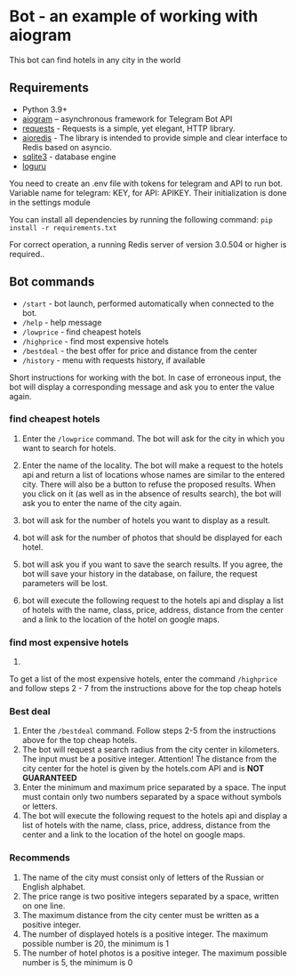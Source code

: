 # Bot - an example of working with aiogram
This bot can find hotels in any city in the world


## Requirements

* Python 3.9+
* [aiogram](https://github.com/aiogram/aiogram) – asynchronous framework for Telegram Bot API
* [requests](https://github.com/psf/requests) - Requests is a simple, yet elegant, HTTP library.
* [aioredis](https://aioredis.readthedocs.io/en/latest/) - The library is intended to provide simple and clear interface to Redis based on asyncio.
* [sqlite3](https://www.sqlite.org/) - database engine
* [loguru](https://github.com/Delgan/loguru) 

You need to create an .env file with tokens for telegram and API to run bot.
Variable name for telegram: KEY, for API: APIKEY. Their initialization is done in the settings module

You can install all dependencies by running the following command: `pip install -r requirements.txt`

For correct operation, a running Redis server of version 3.0.504 or higher is required..


## Bot commands

* `/start` - bot launch, performed automatically when connected to the bot.
* `/help` - help message
* `/lowprice` - find cheapest hotels
* `/highprice` - find most expensive hotels
* `/bestdeal` - the best offer for price and distance from the center
* `/history` - menu with requests history, if available


Short instructions for working with the bot. In case of erroneous input, the bot will display a corresponding message and ask you to enter the value again.

### find cheapest hotels

1. Enter the `/lowprice` command. The bot will ask for the city in which you want to search for hotels.
2. Enter the name of the locality. The bot will make a request to the hotels api and return a list of locations whose names are similar to the entered city.
There will also be a button to refuse the proposed results. When you click on it (as well as in the absence of results
search), the bot will ask you to enter the name of the city again.
   
3. bot will ask for the number of hotels you want to display as a result.
4. bot will ask for the number of photos that should be displayed for each hotel.
5. bot will ask you if you want to save the search results. If you agree, the bot will save your history in the database,
on failure, the request parameters will be lost.
6. bot will execute the following request to the hotels api and display a list of hotels with the name, class, price, address,
distance from the center and a link to the location of the hotel on google maps.



### find most expensive hotels

1. 
To get a list of the most expensive hotels, enter the command `/highprice` and follow steps 2 - 7 from the instructions above for the top cheap hotels


### Best deal
1. Enter the `/bestdeal` command. Follow steps 2-5 from the instructions above for the top cheap hotels.
2. The bot will request a search radius from the city center in kilometers. The input must be a positive integer.
Attention! The distance from the city center for the hotel is given by the hotels.com API and is **NOT GUARANTEED**
3. Enter the minimum and maximum price separated by a space. The input must contain only two numbers separated by a space without symbols or letters.
4. The bot will execute the following request to the hotels api and display a list of hotels with the name, class, price, address,
distance from the center and a link to the location of the hotel on google maps.

### Recommends 

1. The name of the city must consist only of letters of the Russian or English alphabet.
2. The price range is two positive integers separated by a space, written on one line.
3. The maximum distance from the city center must be written as a positive integer.
4. The number of displayed hotels is a positive integer. The maximum possible number is 20, the minimum is 1
5. The number of hotel photos is a positive integer. The maximum possible number is 5, the minimum is 0
